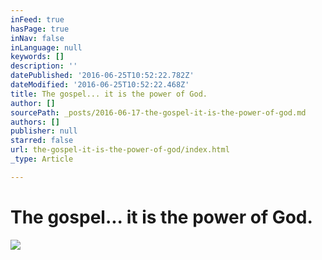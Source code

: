 ```yaml
---
inFeed: true
hasPage: true
inNav: false
inLanguage: null
keywords: []
description: ''
datePublished: '2016-06-25T10:52:22.782Z'
dateModified: '2016-06-25T10:52:22.468Z'
title: The gospel... it is the power of God.
author: []
sourcePath: _posts/2016-06-17-the-gospel-it-is-the-power-of-god.md
authors: []
publisher: null
starred: false
url: the-gospel-it-is-the-power-of-god/index.html
_type: Article

---
```

# The gospel... it is the power of God.
![](https://the-grid-user-content.s3-us-west-2.amazonaws.com/7992b5e6-d352-4c80-9057-9998cfac9b9b.jpg)

#
